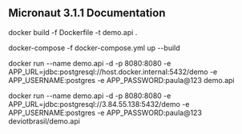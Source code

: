 ## Micronaut 3.1.1 Documentation

docker build -f Dockerfile -t demo.api .

docker-compose -f docker-compose.yml up --build

docker run --name demo.api -d -p 8080:8080 -e APP_URL=jdbc:postgresql://host.docker.internal:5432/demo -e APP_USERNAME:postgres -e APP_PASSWORD:paula@123 demo.api

docker run --name demo.api -d -p 8080:8080 -e APP_URL=jdbc:postgresql://3.84.55.138:5432/demo -e APP_USERNAME:postgres -e APP_PASSWORD:paula@123 deviotbrasil/demo.api

